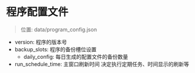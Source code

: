 # 程序配置文件
>位置: data/program_config.json
* version: 程序的版本号
* backup_slots: 程序的备份槽位设置
  * daily_config: 每日生成的配置文件的备份数量
* run_schedule_time: 主窗口刷新时间 决定执行定期任务、时间显示的刷新等